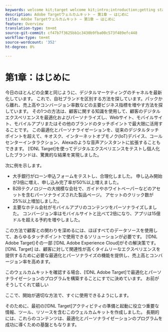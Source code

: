 ```yaml
---
keywords: welcome kit;target welcome kit;intro;introduction;getting started
description: Adobe Targetウェルカムキット — 第1章 — はじめに
title: Adobe Targetウェルカムキット — 第1章 — はじめに
feature: Overview
translation-type: tm+mt
source-git-commit: cf47b7f3625bb1c3430b9fba00c573f489efc448
workflow-type: tm+mt
source-wordcount: '352'
ht-degree: 0%

---
```



# 第1章：はじめに

今日のほとんどの企業と同じように、デジタルマーケティングのチャネルを最新化しています。 これで、自社ブランドを区別する方法を探しています。パックから離れ、売上高やコンバージョン率数などの主要ビジネス指標を増やす方法を探しています。 その1つの方法は、顧客に関する知識を使用して、顧客のデジタルエクスペリエンスを最適化およびパーソナライズし、Webサイト、モバイルサイト、モバイルアプリまたはその他のブランドのタッチポイントで最大限に活用することです。 この最適化とパーソナライゼーションを、従来のデジタルタッチポイントを超えて、キオスク、インターネットオブモノク(IoT)デバイス、コールセンターインタラクション、Alexaのような音声アシスタントに拡張することもできます。 [!DNL Target]を使ってデジタルエクスペリエンスをテストし個人化したブランドは、驚異的な結果を実現しました。

次に例を示します。

* 大手銀行がローン申込フォームをテストし、合理化しました。 申し込み開始が3倍に増え、申し込み完了率が50%以上増えました。
* B2Bテクノロジーの大規模な会社で、ガイドやホワイトペーパーなどのアセットを含むパーソナライズされた製品ページ。 アセットのクリック数が25%以上増加しました。
* 主要なホテル会社がモバイルアプリのコンテンツをパーソナライズしました。 コンバージョン率はモバイルサイトと比べて2倍になり、アプリは15億ドルを超える予約を増やしました。

この方法で顧客との関わりを深めるには、ほぼすべてのデータソースを使用して、あらゆるタッチポイントで使用できるソリューションが必要です。 [!DNL Adobe Target]その一部 [!DNL Adobe Experience Cloud]がその解決策です。[!DNL Target] は、顧客に対して関連性が高くタイムリーなエクスペリエンスを提供するために必要な最適化とパーソナライズの機能を提供し、売上高とコンバージョン率を高めます。

このウェルカムキットを確認する場合、[!DNL Adobe Target]で最適化とパーソナライゼーションのプログラムを構築することにすでに決めています。 お前がそうしてくれて嬉しい

ここで、開始が適切な方法で、すぐに使用できるようにします。

そのために、最初の[!DNL Target]アクティビティの準備と起動に役立つ重要な情報、ツール、リソースを含むこのウェルカムキットを作成しました。 長期的には、これらのコンテンツは、最適化とパーソナライゼーションのプログラムを成功に導くための基盤ともなります。

